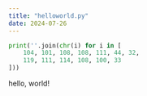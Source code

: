 ```yaml
---
title: "helloworld.py"
date: 2024-07-26
---
```


```python
print(''.join(chr(i) for i in [
    104, 101, 108, 108, 111, 44, 32, 
    119, 111, 114, 108, 100, 33
]))
```
hello, world!
